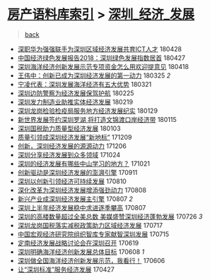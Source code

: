 [房产语料库索引](../../README.md)  > [深圳_经济_发展](深圳_经济_发展.md)
====
> [back](../README.md)

- [深职华为强强联手为深圳区域经济发展共育ICT人才](http://jkwz.applinzi.com/ittc/7096924400073049099.html#%E6%B7%B1%E8%81%8C%E5%8D%8E%E4%B8%BA%E5%BC%BA%E5%BC%BA%E8%81%94%E6%89%8B%E4%B8%BA%E6%B7%B1%E5%9C%B3%E5%8C%BA%E5%9F%9F%E7%BB%8F%E6%B5%8E%E5%8F%91%E5%B1%95%E5%85%B1%E8%82%B2ICT%E4%BA%BA%E6%89%8D) 180428  
- [中国经济绿色发展报告2018：深圳绿色发展指数居首](http://jkwz.applinzi.com/ittc/7096561696741262342.html#%E4%B8%AD%E5%9B%BD%E7%BB%8F%E6%B5%8E%E7%BB%BF%E8%89%B2%E5%8F%91%E5%B1%95%E6%8A%A5%E5%91%8A2018%EF%BC%9A%E6%B7%B1%E5%9C%B3%E7%BB%BF%E8%89%B2%E5%8F%91%E5%B1%95%E6%8C%87%E6%95%B0%E5%B1%85%E9%A6%96) 180427  
- [深圳海洋经济创新发展示范专项资金怎么用欢迎提意见](http://jkwz.applinzi.com/ittc/7093306815662261254.html#%E6%B7%B1%E5%9C%B3%E6%B5%B7%E6%B4%8B%E7%BB%8F%E6%B5%8E%E5%88%9B%E6%96%B0%E5%8F%91%E5%B1%95%E7%A4%BA%E8%8C%83%E4%B8%93%E9%A1%B9%E8%B5%84%E9%87%91%E6%80%8E%E4%B9%88%E7%94%A8%E6%AC%A2%E8%BF%8E%E6%8F%90%E6%84%8F%E8%A7%81) 180418  
- [王伟中：创新已成为深圳经济发展的第一动力](http://jkwz.applinzi.com/ittc/7084345325479527430.html#%E7%8E%8B%E4%BC%9F%E4%B8%AD%EF%BC%9A%E5%88%9B%E6%96%B0%E5%B7%B2%E6%88%90%E4%B8%BA%E6%B7%B1%E5%9C%B3%E7%BB%8F%E6%B5%8E%E5%8F%91%E5%B1%95%E7%9A%84%E7%AC%AC%E4%B8%80%E5%8A%A8%E5%8A%9B) 180325 *2* 
- [宁凌代表：深圳发展海洋经济有五大优势](http://jkwz.applinzi.com/ittc/7082864757273265159.html#%E5%AE%81%E5%87%8C%E4%BB%A3%E8%A1%A8%EF%BC%9A%E6%B7%B1%E5%9C%B3%E5%8F%91%E5%B1%95%E6%B5%B7%E6%B4%8B%E7%BB%8F%E6%B5%8E%E6%9C%89%E4%BA%94%E5%A4%A7%E4%BC%98%E5%8A%BF) 180321  
- [深圳边防警察为经济发展保驾护航](http://jkwz.applinzi.com/ittc/7074044652485608464.html#%E6%B7%B1%E5%9C%B3%E8%BE%B9%E9%98%B2%E8%AD%A6%E5%AF%9F%E4%B8%BA%E7%BB%8F%E6%B5%8E%E5%8F%91%E5%B1%95%E4%BF%9D%E9%A9%BE%E6%8A%A4%E8%88%AA) 180225  
- [深圳发力制造业助推实体经济发展](http://jkwz.applinzi.com/ittc/7071747012725048336.html#%E6%B7%B1%E5%9C%B3%E5%8F%91%E5%8A%9B%E5%88%B6%E9%80%A0%E4%B8%9A%E5%8A%A9%E6%8E%A8%E5%AE%9E%E4%BD%93%E7%BB%8F%E6%B5%8E%E5%8F%91%E5%B1%95) 180219  
- [深圳龙岗检验检疫局服务地方经济发展纪实](http://jkwz.applinzi.com/ittc/7063944371177522192.html#%E6%B7%B1%E5%9C%B3%E9%BE%99%E5%B2%97%E6%A3%80%E9%AA%8C%E6%A3%80%E7%96%AB%E5%B1%80%E6%9C%8D%E5%8A%A1%E5%9C%B0%E6%96%B9%E7%BB%8F%E6%B5%8E%E5%8F%91%E5%B1%95%E7%BA%AA%E5%AE%9E) 180129  
- [新世界发展签约深圳罗湖 将打造文锦渡口岸经济带](http://jkwz.applinzi.com/ittc/7058848018311152650.html#%E6%96%B0%E4%B8%96%E7%95%8C%E5%8F%91%E5%B1%95%E7%AD%BE%E7%BA%A6%E6%B7%B1%E5%9C%B3%E7%BD%97%E6%B9%96+%E5%B0%86%E6%89%93%E9%80%A0%E6%96%87%E9%94%A6%E6%B8%A1%E5%8F%A3%E5%B2%B8%E7%BB%8F%E6%B5%8E%E5%B8%A6) 180115  
- [深圳国税助力质量型经济发展](http://jkwz.applinzi.com/ittc/7054304900295427079.html#%E6%B7%B1%E5%9C%B3%E5%9B%BD%E7%A8%8E%E5%8A%A9%E5%8A%9B%E8%B4%A8%E9%87%8F%E5%9E%8B%E7%BB%8F%E6%B5%8E%E5%8F%91%E5%B1%95) 180103  
- [质量引领成深圳经济发展“新地标”](http://jkwz.applinzi.com/ittc/7045011374944551953.html#%E8%B4%A8%E9%87%8F%E5%BC%95%E9%A2%86%E6%88%90%E6%B7%B1%E5%9C%B3%E7%BB%8F%E6%B5%8E%E5%8F%91%E5%B1%95%E2%80%9C%E6%96%B0%E5%9C%B0%E6%A0%87%E2%80%9D) 171209  
- [创新，深圳经济发展的源源动力](http://jkwz.applinzi.com/ittc/7044101366115468304.html#%E5%88%9B%E6%96%B0%EF%BC%8C%E6%B7%B1%E5%9C%B3%E7%BB%8F%E6%B5%8E%E5%8F%91%E5%B1%95%E7%9A%84%E6%BA%90%E6%BA%90%E5%8A%A8%E5%8A%9B) 171206  
- [深圳分享经济发展到众多领域](http://jkwz.applinzi.com/ittc/7028047171784541200.html#%E6%B7%B1%E5%9C%B3%E5%88%86%E4%BA%AB%E7%BB%8F%E6%B5%8E%E5%8F%91%E5%B1%95%E5%88%B0%E4%BC%97%E5%A4%9A%E9%A2%86%E5%9F%9F) 171024  
- [深圳的经济发展有哪些中山学习的地方？](http://jkwz.applinzi.com/ittc/7026995917566247952.html#%E6%B7%B1%E5%9C%B3%E7%9A%84%E7%BB%8F%E6%B5%8E%E5%8F%91%E5%B1%95%E6%9C%89%E5%93%AA%E4%BA%9B%E4%B8%AD%E5%B1%B1%E5%AD%A6%E4%B9%A0%E7%9A%84%E5%9C%B0%E6%96%B9%EF%BC%9F) 171021  
- [创新驱动是深圳经济发展的澎湃引擎](http://jkwz.applinzi.com/ittc/7012070392355881745.html#%E5%88%9B%E6%96%B0%E9%A9%B1%E5%8A%A8%E6%98%AF%E6%B7%B1%E5%9C%B3%E7%BB%8F%E6%B5%8E%E5%8F%91%E5%B1%95%E7%9A%84%E6%BE%8E%E6%B9%83%E5%BC%95%E6%93%8E) 170911  
- [深圳以创新引领经济可持续发展](http://jkwz.applinzi.com/ittc/7000092235151180817.html#%E6%B7%B1%E5%9C%B3%E4%BB%A5%E5%88%9B%E6%96%B0%E5%BC%95%E9%A2%86%E7%BB%8F%E6%B5%8E%E5%8F%AF%E6%8C%81%E7%BB%AD%E5%8F%91%E5%B1%95) 170810  
- [深化改革为深圳经济发展增添强劲动力](http://jkwz.applinzi.com/ittc/6999353511836648465.html#%E6%B7%B1%E5%8C%96%E6%94%B9%E9%9D%A9%E4%B8%BA%E6%B7%B1%E5%9C%B3%E7%BB%8F%E6%B5%8E%E5%8F%91%E5%B1%95%E5%A2%9E%E6%B7%BB%E5%BC%BA%E5%8A%B2%E5%8A%A8%E5%8A%9B) 170808  
- [新兴产业成深圳经济发展主引擎](http://jkwz.applinzi.com/ittc/6999005435192149009.html#%E6%96%B0%E5%85%B4%E4%BA%A7%E4%B8%9A%E6%88%90%E6%B7%B1%E5%9C%B3%E7%BB%8F%E6%B5%8E%E5%8F%91%E5%B1%95%E4%B8%BB%E5%BC%95%E6%93%8E) 170807 *2* 
- [深圳上半年经济发展稳中求进逐季攀高](http://jkwz.applinzi.com/ittc/6998977544144290833.html#%E6%B7%B1%E5%9C%B3%E4%B8%8A%E5%8D%8A%E5%B9%B4%E7%BB%8F%E6%B5%8E%E5%8F%91%E5%B1%95%E7%A8%B3%E4%B8%AD%E6%B1%82%E8%BF%9B%E9%80%90%E5%AD%A3%E6%94%80%E9%AB%98) 170807  
- [深圳的高楼数量超过全美总数 美媒盛赞深圳经济蓬勃发展](http://jkwz.applinzi.com/ittc/6994647939635741713.html#%E6%B7%B1%E5%9C%B3%E7%9A%84%E9%AB%98%E6%A5%BC%E6%95%B0%E9%87%8F%E8%B6%85%E8%BF%87%E5%85%A8%E7%BE%8E%E6%80%BB%E6%95%B0+%E7%BE%8E%E5%AA%92%E7%9B%9B%E8%B5%9E%E6%B7%B1%E5%9C%B3%E7%BB%8F%E6%B5%8E%E8%93%AC%E5%8B%83%E5%8F%91%E5%B1%95) 170726 *3* 
- [深圳龙岗国税落实减税政策助力区域经济发展](http://jkwz.applinzi.com/ittc/6991231369915925521.html#%E6%B7%B1%E5%9C%B3%E9%BE%99%E5%B2%97%E5%9B%BD%E7%A8%8E%E8%90%BD%E5%AE%9E%E5%87%8F%E7%A8%8E%E6%94%BF%E7%AD%96%E5%8A%A9%E5%8A%9B%E5%8C%BA%E5%9F%9F%E7%BB%8F%E6%B5%8E%E5%8F%91%E5%B1%95) 170717  
- [中国宏观经济研究院组织智库专家献智深圳发展](http://jkwz.applinzi.com/ittc/6990476581771150353.html#%E4%B8%AD%E5%9B%BD%E5%AE%8F%E8%A7%82%E7%BB%8F%E6%B5%8E%E7%A0%94%E7%A9%B6%E9%99%A2%E7%BB%84%E7%BB%87%E6%99%BA%E5%BA%93%E4%B8%93%E5%AE%B6%E7%8C%AE%E6%99%BA%E6%B7%B1%E5%9C%B3%E5%8F%91%E5%B1%95) 170715  
- [定南经济发展战略讨论会在深圳召开](http://jkwz.applinzi.com/ittc/6980869141857567749.html#%E5%AE%9A%E5%8D%97%E7%BB%8F%E6%B5%8E%E5%8F%91%E5%B1%95%E6%88%98%E7%95%A5%E8%AE%A8%E8%AE%BA%E4%BC%9A%E5%9C%A8%E6%B7%B1%E5%9C%B3%E5%8F%AC%E5%BC%80) 170619  
- [深圳明确海洋经济创新发展总体目标](http://jkwz.applinzi.com/ittc/6976723588550755332.html#%E6%B7%B1%E5%9C%B3%E6%98%8E%E7%A1%AE%E6%B5%B7%E6%B4%8B%E7%BB%8F%E6%B5%8E%E5%88%9B%E6%96%B0%E5%8F%91%E5%B1%95%E6%80%BB%E4%BD%93%E7%9B%AE%E6%A0%87) 170608 *1* 
- [深圳做全国海洋经济创新发展示范，我看行！](http://jkwz.applinzi.com/ittc/6976069115482473477.html#%E6%B7%B1%E5%9C%B3%E5%81%9A%E5%85%A8%E5%9B%BD%E6%B5%B7%E6%B4%8B%E7%BB%8F%E6%B5%8E%E5%88%9B%E6%96%B0%E5%8F%91%E5%B1%95%E7%A4%BA%E8%8C%83%EF%BC%8C%E6%88%91%E7%9C%8B%E8%A1%8C%EF%BC%81) 170606  
- [让“深圳标准”服务经济发展](http://jkwz.applinzi.com/ittc/6961166628086612997.html#%E8%AE%A9%E2%80%9C%E6%B7%B1%E5%9C%B3%E6%A0%87%E5%87%86%E2%80%9D%E6%9C%8D%E5%8A%A1%E7%BB%8F%E6%B5%8E%E5%8F%91%E5%B1%95) 170427  
